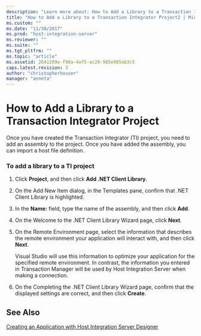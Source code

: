 ```yaml
---
description: "Learn more about: How to Add a Library to a Transaction Integrator Project"
title: "How to Add a Library to a Transaction Integrator Project2 | Microsoft Docs"
ms.custom: ""
ms.date: "11/30/2017"
ms.prod: "host-integration-server"
ms.reviewer: ""
ms.suite: ""
ms.tgt_pltfrm: ""
ms.topic: "article"
ms.assetid: 2641289e-f90a-4af5-ac20-905e985ab3c5
caps.latest.revision: 3
author: "christopherhouser"
manager: "anneta"
---
```

# How to Add a Library to a Transaction Integrator Project
Once you have created the Transaction Integrator (TI) project, you need to add an assembly to the project. Once you have added the assembly, you can import a host file definition.  
  
### To add a library to a TI project  
  
1.  Click **Project**, and then click **Add .NET Client Library**.  
  
2.  On the Add New Item dialog, in the Templates pane, confirm that .NET Client Library is highlighted.  
  
3.  In the **Name:** field, type the name of the assembly, and then click **Add**.  
  
4.  On the Welcome to the .NET Client Library Wizard page, click **Next**.  
  
5.  On the Remote Environment page, select the information that describes the remote environment your application will interact with, and then click **Next**.  
  
     Visual Studio will use this information to optimize your application for the specified remote environment. In contrast, the information you entered in Transaction Manager will be used by Host Integration Server when making a connection.  
  
6.  On the Completing the .NET Client Library Wizard page, confirm that the displayed settings are correct, and then click **Create**.  
  
## See Also  
 [Creating an Application with Host Integration Server Designer](../core/creating-an-application-with-host-integration-server-designer1.md)
